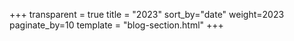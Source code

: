 +++
transparent = true
title = "2023"
sort_by="date"
weight=2023
paginate_by=10
template = "blog-section.html"
+++
